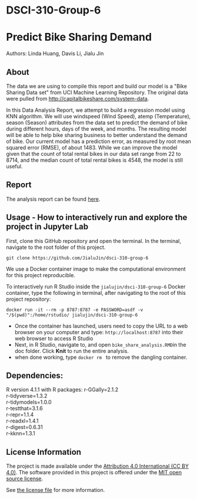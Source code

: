 # DSCI-310-Group-6

# Predict Bike Sharing Demand
Authors: Linda Huang, Davis Li, Jialu Jin


## About
The data we are using to compile this report and build our model is a "Bike Sharing Data set" from UCI Machine Learning Repository. The original data were pulled from http://capitalbikeshare.com/system-data.

In this Data Analysis Report, we attempt to build a regression model using KNN algorithm. We will use windspeed (Wind Speed), atemp (Temperature), season (Season) attributes from the data set to predict the demand of bike during different hours, days of the week, and months. The resulting model will be able to help bike sharing business to better understand the demand of bike. Our current model has a prediction error, as measured by root mean squared error (RMSE), of about 1483. While we can improve the model given that the count of total rental bikes in our data set range from 22 to 8714, and the median count of total rental bikes is 4548, the model is still useful.

## Report

The analysis report can be found [here](analysis.ipynb).

## Usage - How to interactively run and explore the project in Jupyter Lab

First, clone this GitHub repository and open the terminal. In the terminal, navigate to the root folder of this project. 

  ```
  git clone https://github.com/JialuJin/dsci-310-group-6

  ```

We use a Docker container image to make the computational environment for this project reproducible.

To interactively run R Studio inside the `jialujin/dsci-310-group-6` Docker container, type the following in terminal, after navigating to the root of this project repository:

  ```
  docker run -it --rm -p 8787:8787 -e PASSWORD=asdf -v "/$(pwd)":/home/rstudio/ jialujin/dsci-310-group-6

  ```
- Once the container has launched, users need to copy the URL to a web browser on your computer and type: `http://localhost:8787` into their web browser to access R Studio
- Next, in R Studio, navigate to, and open `bike_share_analysis.RMD`in the doc folder. Click **Knit** to run the entire analysis.
- when done working, type `docker rm ` to remove the dangling container.

## Dependencies:

R version 4.1.1 with R packages:
    r-GGally=2.1.2 \
    r-tidyverse=1.3.2 \
    r-tidymodels=1.0.0 \
    r-testthat=3.1.6 \
    r-repr=1.1.4 \
    r-readxl=1.4.1 \
    r-digest=0.6.31 \
    r-kknn=1.3.1 

## License Information

The project is made available under the [Attribution 4.0 International (CC BY 4.0)](https://creativecommons.org/licenses/by/4.0/). The software provided in this project is offered under the [MIT open source license](https://opensource.org/license/mit/). 

See [the license file](LICENSE.md) for more information.


